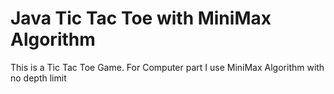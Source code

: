 # Java Tic Tac Toe with MiniMax Algorithm
This is a Tic Tac Toe Game.
For Computer part I use MiniMax Algorithm with no depth limit
